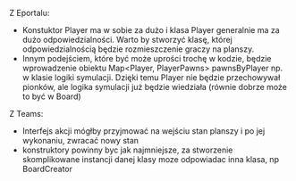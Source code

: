 Z Eportalu:
- Konstuktor Player ma w sobie za dużo i klasa Player generalnie ma za dużo odpowiedzialności. Warto by stworzyć klasę, której odpowiedzialnością będzie rozmieszczenie graczy na planszy.
- Innym podejściem, które być może uprości trochę w kodzie, będzie wprowadzenie obiektu Map<Player, PlayerPawns> pawnsByPlayer np. w klasie logiki symulacji. Dzięki temu Player nie będzie przechowywał pionków, ale logika symulacji już będzie wiedziała (równie dobrze może to być w Board)

Z Teams:
- Interfejs akcji mógłby przyjmować na wejściu stan planszy i po jej wykonaniu, zwracać nowy stan
- konstruktory powinny byc jak najmniejsze, za stworzenie skomplikowane instancji danej klasy moze odpowiadac inna klasa, np BoardCreator